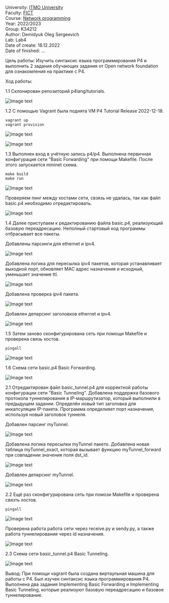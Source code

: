 University: [ITMO University](https://itmo.ru/ru/)  
Faculty: [FICT](https://fict.itmo.ru)    
Course: [Network programming](https://github.com/itmo-ict-faculty/network-programming)    
Year: 2022/2023  
Group: K34212  
Author: Demidyuk Oleg Sergeevich  
Lab: Lab4  
Date of create: 18.12.2022  
Date of finished: ...

Цель работы: Изучить синтаксис языка программирования P4 и выполнить 2 задания обучающих задания от Open network foundation для ознакомления на практике с P4.

Ход работы:

1.1 Склонирован репозиторий p4lang/tutorials.

![Image text](https://github.com/SilnoEnamored/2022_2023-network_programming-k34212-demidyuk_o_s/raw/main/lab4/screenshots/1.jpg)

1.2 С помощью Vagrant была поднята VM P4 Tutorial Release 2022-12-18.
```
vagrant up 
vagrant provision
```
![Image text](https://github.com/SilnoEnamored/2022_2023-network_programming-k34212-demidyuk_o_s/raw/main/lab4/screenshots/2.jpg)

![Image text](https://github.com/SilnoEnamored/2022_2023-network_programming-k34212-demidyuk_o_s/raw/main/lab4/screenshots/3.jpg)

1.3 Выполнен вход в учётную запись p4/p4. Выполнена первичная конфигурация сети "Basic Forwarding" при помощи Makefile. После этого запускается mininet схема.
```
make build
make run
```
![Image text](https://github.com/SilnoEnamored/2022_2023-network_programming-k34212-demidyuk_o_s/raw/main/lab4/screenshots/4.jpg)

Проверяем пинг между хостами сети, свзязь не удалась, так как файл basic.p4 необходимо отредактировать.

![Image text](https://github.com/SilnoEnamored/2022_2023-network_programming-k34212-demidyuk_o_s/raw/main/lab4/screenshots/5.jpg)

1.4 Далее приступаем к редактированию файла basic.p4, реализующий базовую переадресацию. Неполный стартовый код программы отбрасывает все пакеты.

Добавлены парсинги для ethernet и ipv4.

![Image text](https://github.com/SilnoEnamored/2022_2023-network_programming-k34212-demidyuk_o_s/raw/main/lab4/screenshots/6.jpg)
 
 Добавлена логика для пересылка ipv4 пакетов, которая устанавливает выходной порт, обновляет MAC адрес назначения и исходный, уменьшает значение ttl.
 
 ![Image text](https://github.com/SilnoEnamored/2022_2023-network_programming-k34212-demidyuk_o_s/raw/main/lab4/screenshots/7.jpg)
 
 Добавлена проверка ipv4 пакета. 
 
 ![Image text](https://github.com/SilnoEnamored/2022_2023-network_programming-k34212-demidyuk_o_s/raw/main/lab4/screenshots/8.jpg)
 
 Добавлен депарсинг заголовков ethernet и ipv4.
 
 ![Image text](https://github.com/SilnoEnamored/2022_2023-network_programming-k34212-demidyuk_o_s/raw/main/lab4/screenshots/9.jpg)
 
1.5 Затем заново сконфигурирована сеть при помощи Makefile и проверена связь хостов.
 ```
 pingall
 ```
 
 ![Image text](https://github.com/SilnoEnamored/2022_2023-network_programming-k34212-demidyuk_o_s/raw/main/lab4/screenshots/10.jpg)
 
 1.6 Схема сети basic.p4 Basic Forwarding.

 ![Image text](https://github.com/SilnoEnamored/2022_2023-network_programming-k34212-demidyuk_o_s/raw/main/lab4/screenshots/15.jpg)
 
 2.1 Отредактирован файл basic_tunnel.p4 для корректной работы конфигурации сети "Basic Tunneling". Добавлена поддержка базового протокола туннелирования в IP-маршрутизатор, который выполнили в предыдущем задании. Определён новый тип заголовка для инкапсуляции IP-пакета. Программа определияет порт назначения, используя новый заголовок туннеля.
 
 Добавлен парсинг myTunnel.
 
  ![Image text](https://github.com/SilnoEnamored/2022_2023-network_programming-k34212-demidyuk_o_s/raw/main/lab4/screenshots/11.jpg)
  
 Добавлена логика пересылки myTunnel пакето. Добавлена новая таблица myTunnel_exact, которая вызывает функцию myTunnel_forward при совпадении значения поля dst_id. 
  
  ![Image text](https://github.com/SilnoEnamored/2022_2023-network_programming-k34212-demidyuk_o_s/raw/main/lab4/screenshots/12.jpg)
  
  Добавлен депарсинг myTunnel.
  
  ![Image text](https://github.com/SilnoEnamored/2022_2023-network_programming-k34212-demidyuk_o_s/raw/main/lab4/screenshots/13.jpg)
  
 2.2 Ещё раз сконфигурирована сеть при помози Makefile и проверена связть хостов.
 ```
 pingall
 ```
 ![Image text](https://github.com/SilnoEnamored/2022_2023-network_programming-k34212-demidyuk_o_s/raw/main/lab4/screenshots/14.jpg)
 
 Проверена работа работа сети через receive.py и sendy.py, а также работа туннелирования через id назначения.
 
 ![Image text](https://github.com/SilnoEnamored/2022_2023-network_programming-k34212-demidyuk_o_s/raw/main/lab4/screenshots/17.jpg)
 
 2.3 Схема сети basic_tunnel.p4 Basic Tunneling.
 
 ![Image text](https://github.com/SilnoEnamored/2022_2023-network_programming-k34212-demidyuk_o_s/raw/main/lab4/screenshots/16.jpg)
 
 Вывод:
 При помощи vagrant была создана виртаульная машина для работы с P4. Был изучен синтаксис языка программирования P4. Выполнена два задания  Implementing Basic Forwarding и  Implementing Basic Tunneling, которые реализуют базовую переадресацию и базовое туннелирование.
  
 
